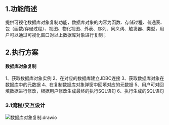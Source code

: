 ## 1.功能简述

提供可视化数据库对象复制功能，数据库对象的内容为函数、存储过程、普通表、包（函数/存储过程）、视图、物化视图、外表、序列、同义词、触发器、类型，用户可以通过可视化窗口对以上数据库对象进行复制；
## 2.执行方案

#### 数据库对象复制

1、获取数据库对象实例
		2、在对应的数据库建立JDBC连接
		3、获取数据库对象在数据库中的元数据
		4、在复制数据库对象弹窗中回填对应的元数据
		5、用户可对回填数据进行修改，根据用户修改生成最终的执行SQL语句
		6、执行生成的SQL语句

### 3.1流程/交互设计

![数据库对象复制.drawio](C:\Users\windows\Desktop\数据库对象复制.drawio.png)



